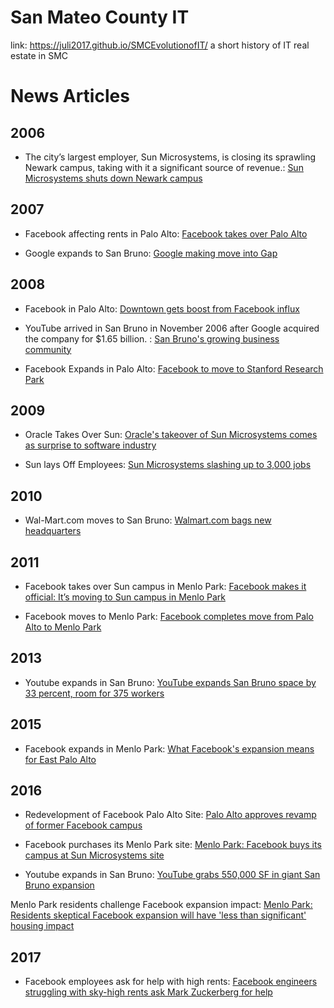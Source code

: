 # San Mateo County IT
link: https://juli2017.github.io/SMCEvolutionofIT/
a short history of IT real estate in SMC





# News Articles
## 2006
* The city’s largest employer, Sun Microsystems, is closing its sprawling Newark campus, taking with it a significant source of revenue.: <a href="http://www.eastbaytimes.com/2006/05/12/sun-microsystems-shuts-down-newark-campus/">Sun Microsystems shuts down Newark campus </a>

## 2007
* Facebook affecting rents in Palo Alto: <a href="http://gawker.com/284714/facebook-takes-over-palo-alto">Facebook takes over Palo Alto</a>

* Google expands to San Bruno: <a href="http://archives.sfexaminer.com/sanfrancisco/google-making-move-into-gap/Content?oid=2148994">Google making move into Gap</a>

## 2008
* Facebook in Palo Alto: <a href="https://www.paloaltoonline.com/print/story/2008/02/27/downtown-gets-boost-from-facebook-influx">Downtown gets boost from Facebook influx</a>

* YouTube arrived in San Bruno in November 2006 after Google acquired the company for $1.65 billion. : <a href="http://www.smdailyjournal.com/articles/lnews/2008-04-28/san-brunos-growing-business-community/90967.html">San Bruno's growing business community</a>

* Facebook Expands in Palo Alto: <a href="https://www.paloaltoonline.com/news/2008/08/18/facebook-to-move-to-stanford-research-park">Facebook to move to Stanford Research Park</a>

## 2009
* Oracle Takes Over Sun: <a href="https://www.theguardian.com/business/2009/apr/20/sun-microsystems-oracle-takeover">Oracle's takeover of Sun Microsystems comes as surprise to software industry</a>

* Sun lays Off Employees: <a href="http://www.mercurynews.com/2009/10/20/sun-microsystems-slashing-up-to-3000-jobs/">Sun Microsystems slashing up to 3,000 jobs</a>

## 2010
* Wal-Mart.com moves to San Bruno: <a href="http://www.bizjournals.com/sanfrancisco/stories/2010/05/03/story1.html">Walmart.com bags new headquarters</a>

## 2011
* Facebook takes over Sun campus in Menlo Park: <a href="http://www.mercurynews.com/2011/02/08/facebook-makes-it-official-its-moving-to-sun-campus-in-menlo-park/">Facebook makes it official: It’s moving to Sun campus in Menlo Park</a>

* Facebook moves to Menlo Park: <a href="http://www.zdnet.com/article/facebook-completes-move-from-palo-alto-to-menlo-park/">Facebook completes move from Palo Alto to Menlo Park</a>

## 2013
* Youtube expands in San Bruno: <a href="http://www.bizjournals.com/sanjose/news/2013/12/13/googles-youtube-grows-33-percent-in.html">YouTube expands San Bruno space by 33 percent, room for 375 workers</a>

## 2015
* Facebook expands in Menlo Park: <a href="http://kalw.org/post/what-facebooks-expansion-means-east-palo-alto">What Facebook's expansion means for East Palo Alto</a>

## 2016
* Redevelopment of Facebook Palo Alto Site: <a href="https://www.paloaltoonline.com/news/2016/01/12/palo-alto-approves-revamp-of-former-facebook-campus">Palo Alto approves revamp of former Facebook campus</a>

* Facebook purchases its Menlo Park site: <a href="http://www.mercurynews.com/2016/01/13/menlo-park-facebook-buys-its-campus-at-sun-microsystems-site/">Menlo Park: Facebook buys its campus at Sun Microsystems site </a>

* Youtube expands in San Bruno: <a href="http://www.bizjournals.com/sanjose/news/2016/01/19/youtube-grabs-550-000-sf-in-giant-san-bruno.html">YouTube grabs 550,000 SF in giant San Bruno expansion</a>

Menlo Park residents challenge Facebook expansion impact: <a href="https://www.almanacnews.com/news/2016/06/22/residents-are-skeptical-facebook-expansion-will-have-less-than-significant-housing-impact">Menlo Park: Residents skeptical Facebook expansion will have 'less than significant' housing impact</a>

## 2017
* Facebook employees ask for help with high rents: <a href="http://www.cnbc.com/2017/03/03/facebook-engineers-struggling-with-rents-ask-mark-zuckerberg-for-help.html?__source=yahoo%7Cfinance%7Cheadline%7Cheadline%7Cstory&par=yahoo&doc=104319084&yptr=yahoo">Facebook engineers struggling with sky-high rents ask Mark Zuckerberg for help</a>
